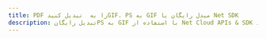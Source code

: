 ---title: PDF را به  تبدیل کنیدGIF، PS به GIF مبدل رایگان یا Net SDKdescription: تبدیل رایگانPS به GIF با استفاده از Net Cloud APIs & SDK همچنین اسناد PDF را در Cloud ایجاد، ویرایش و رندر کنید.---